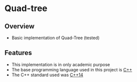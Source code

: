 # Quad-tree

## Overview

* Basic implementation of Quad-Tree (tested)

## Features

* This implementation is in only academic purpose
* The base programming language used in this project is [C++](https://es.wikipedia.org/wiki/C%2B%2B "C++")
* The C++ standard used was [C++14](https://es.wikipedia.org/wiki/C%2B%2B14 "C++14")